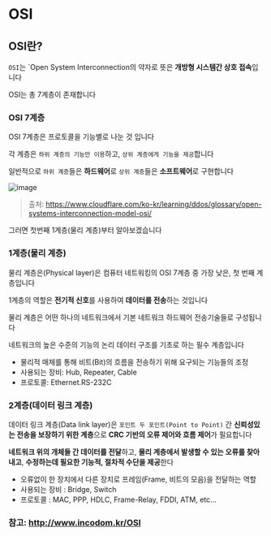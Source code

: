 # OSI

## OSI란?

`OSI`는 `Open System Interconnection의 약자로 뜻은 **개방형 시스템간 상호 접속**입니다

OSI는 총 7계층이 존재합니다

### OSI 7계층

OSI 7계층은 프로토콜을 기능별로 나눈 것 입니다

각 계층은 `하위 계층의 기능만 이용`하고, `상위 계층에게 기능을 제공`합니다

일반적으로 `하위 계층`들은 **하드웨어**로 `상위 계층`들은 **소프트웨어**로 구현합니다

![image](https://user-images.githubusercontent.com/81547954/169839005-c6f87872-d155-49ec-afbe-ca925c78ad07.png)
> 출처: https://www.cloudflare.com/ko-kr/learning/ddos/glossary/open-systems-interconnection-model-osi/

그러면 첫번째 1계층(물리 계층)부터 알아보겠습니다

### 1계층(물리 계층)

물리 계층은(Physical layer)은 컴퓨터 네트워킹의 OSI 7계층 중 가장 낮은, 첫 번째 계층입니다

1계층의 역할은 **전기적 신호**를 사용하여 **데이터를 전송**하는 것입니다

물리 계층은 어떤 하나의 네트워크에서 기본 네트워크 하드웨어 전송기술들로 구성됩니다

네트워크의 높은 수준의 기능의 논리 데이터 구조를 기초로 하는 필수 계층입니다

* 물리적 매체를 통해 비트(Bit)의 흐름을 전송하기 위해 요구되는 기능들의 조정
* 사용되는 장비: Hub, Repeater, Cable
* 프로토콜: Ethernet.RS-232C

### 2계층(데이터 링크 계층)

데이터 링크 계층(Data link layer)은 `포인트 두 포인트(Point to Point)` 간 **신뢰성있는 전송을 보장하기 위한 계층**으로 **CRC 기반의 오류 제어와 흐름 제어**가 필요합니다

**네트워크 위의 개체들 간 데이터를 전달**하고, **물리 계층에서 발생할 수 있는 오류를 찾아 내고**, **수정하는데 필요한 기능적, 절차적 수단을 제공**한다

* 오류없이 한 장치에서 다른 장치로 프레임(Frame, 비트의 모음)을 전달하는 역할
* 사용되는 장비 : Bridge, Switch
* 프로토콜 : MAC, PPP, HDLC, Frame-Relay, FDDI, ATM, etc...

### 참고: http://www.incodom.kr/OSI
